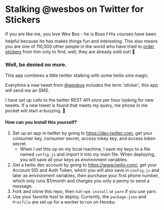 # Stalking @wesbos on Twitter for Stickers

If you are like me, you love Wes Bos - he is Boss :exclamation: His courses have been helpful because he has makes things fun and interesting. This also means you are one of 110,000 other people in the world who have tried to [order stickers](http://bos.af) from him only to find, well, they are already sold out! :poop:

### Well, be denied no more.

This app combines a little twitter stalking with some twilio sms magic.

Everytime a new tweet from [@wesbos](https://www.twitter.com/wesbos) includes the term 'sticker', this app will send me an SMS.

I have set up calls to the twitter REST API once per hour looking for new tweets. If a new tweet is found that meets my query, me phone in me pocket will start a-buzzing. :speech_balloon:

#### How can you install this yourself?

1. Set up an app in twitter by going to https://dev.twitter.com, get your consumer key, consumer secret, access tokey key, and access token secret.
   * When I set this up on my local machine, I save my keys to a file named `config.js` and import it into my main file. When deploying, you will save all your keys as environment variables.
2. Get a twilio dev account by going to https://www.twilio.com/, get your Account SID and Auth Token, which you will also save in `config.js` and later as environment variables, then purchase your first phone number, which only runs $1/month and charges you only a penny to send a message.
3. Fork and clone this repo, then run `npm install` or `yarn` if you use yarn.
4. Use your favorite host to deploy. Currently, the `package.json` and `Procfile` are set up for a worker to run on Heroku.